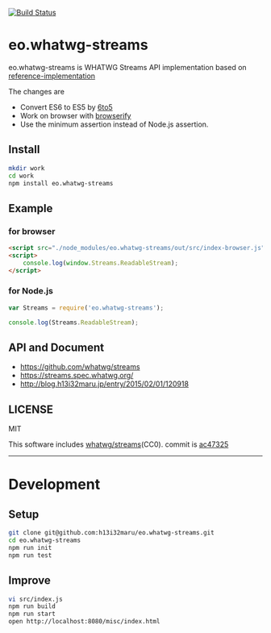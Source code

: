[![Build Status](https://travis-ci.org/h13i32maru/eo.whatwg-streams.svg?branch=master)](https://travis-ci.org/h13i32maru/eo.whatwg-streams)

# eo.whatwg-streams
eo.whatwg-streams is WHATWG Streams API implementation based on [reference-implementation](https://github.com/whatwg/streams/tree/master/reference-implementation)

The changes are

- Convert ES6 to ES5 by [6to5](http://6to5.org/)
- Work on browser with [browserify](http://browserify.org/)
- Use the minimum assertion instead of Node.js assertion.

## Install

```sh
mkdir work
cd work
npm install eo.whatwg-streams
```

## Example
### for browser

```html
<script src="./node_modules/eo.whatwg-streams/out/src/index-browser.js"></script>
<script>
    console.log(window.Streams.ReadableStream);
</script>
```

### for Node.js

```js
var Streams = require('eo.whatwg-streams');

console.log(Streams.ReadableStream);
```

## API and Document

- https://github.com/whatwg/streams
- https://streams.spec.whatwg.org/
- http://blog.h13i32maru.jp/entry/2015/02/01/120918

## LICENSE
MIT

This software includes [whatwg/streams](https://github.com/whatwg/streams)(CC0). commit is [ac47325](https://github.com/whatwg/streams/commit/ac47325f40656f209dc140b256793cf4232b8f17)

----

# Development
## Setup

```sh
git clone git@github.com:h13i32maru/eo.whatwg-streams.git
cd eo.whatwg-streams
npm run init
npm run test
```

## Improve

```sh
vi src/index.js
npm run build
npm run start
open http://localhost:8080/misc/index.html
```
